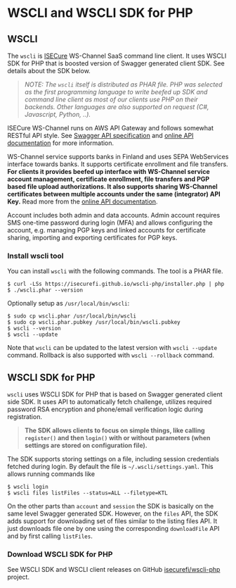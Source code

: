 # WSCLI and WSCLI SDK for PHP

## WSCLI

The `wscli` is [ISECure](https://www.isecure.fi) WS-Channel SaaS
command line client. It uses WSCLI SDK for PHP that is boosted version
of Swagger generated client SDK. See details about the SDK below.

> *NOTE: The `wscli` itself is distributed as PHAR file. PHP was selected
> as the first programming language to write beefed up SDK and command
> line client as most of our clients use PHP on their backends. Other
> languages are also supported on request (C#, Javascript, Python, ..).*

ISECure WS-Channel runs on AWS API Gateway and follows somewhat
RESTful API style. See
[Swagger API specification](https://isecure.fi/wsapi_v2.json) and
[online API documentation](https://isecure.fi/wsapi_v2/index.html) for
more information.

WS-Channel service supports banks in Finland and uses SEPA WebServices
interface towards banks. It supports certificate enrollment and file
transfers. **For clients it provides beefed up interface with WS-Channel
service account management, certificate enrollment, file transfers and
PGP based file upload authorizations. It also supports sharing
WS-Channel certificates between multiple accounts under the same
(integrator) API Key.** Read more from the
[online API documentation](https://isecure.fi/wsapi_v2/index.html).

Account includes both admin and data accounts. Admin account requires
SMS one-time password during login (MFA) and allows configuring the
account, e.g. managing PGP keys and linked accounts for certificate
sharing, importing and exporting certificates for PGP keys.

### Install wscli tool

You can install `wscli` with the following commands. The tool is a
PHAR file.

```shell
$ curl -LSs https://isecurefi.github.io/wscli-php/installer.php | php
$ ./wscli.phar --version
```

Optionally setup as `/usr/local/bin/wscli`:

```shell
$ sudo cp wscli.phar /usr/local/bin/wscli
$ sudo cp wscli.phar.pubkey /usr/local/bin/wscli.pubkey
$ wscli --version
$ wscli --update
```

Note that `wscli` can be updated to the latest version with `wscli
--update` command. Rollback is also supported with `wscli --rollback`
command.

## WSCLI SDK for PHP

`wscli` uses WSCLI SDK for PHP that is based on Swagger generated
client side SDK. It uses API to automatically fetch challenge,
utilizes required password RSA encryption and phone/email verification
logic during registration.

> **The SDK allows clients to focus on simple things, like calling
> `register()` and then `login()` with or without parameters (when
> settings are stored on configuration file).**

The SDK supports storing settings on a file, including session
credentials fetched during login. By default the file is
`~/.wscli/settings.yaml`. This allows running commands like

```
$ wscli login
$ wscli files listFiles --status=ALL --filetype=KTL
```

On the other parts than `account` and `session` the SDK is basically
on the same level Swagger generated SDK. However, on the `files` API,
the SDK adds support for downloading set of files similar to the
listing files API. It just downloads file one by one using the
corresponding `downloadFile` API and by first calling `listFiles`.

### Download WSCLI SDK for PHP

See WSCLI SDK and WSCLI client releases on GitHub
[isecurefi/wscli-php](https://github.com/isecurefi/wscli-php) project.
